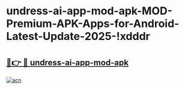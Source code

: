 # undress-ai-app-mod-apk-MOD-Premium-APK-Apps-for-Android-Latest-Update-2025-!xdddr

# <h2><a href="https://atvuox.esa.edu.pl?title=undress-ai-app-mod-apk&ref=xdddr">🔗👉 🔴 undress-ai-app-mod-apk</a></h2>

[![acn](https://github.com/user-attachments/assets/0f9c940e-d8b0-45ae-aac7-cd30a18b3e1c)](https://atvuox.esa.edu.pl?title=undress-ai-app-mod-apk&ref=xdddr)

